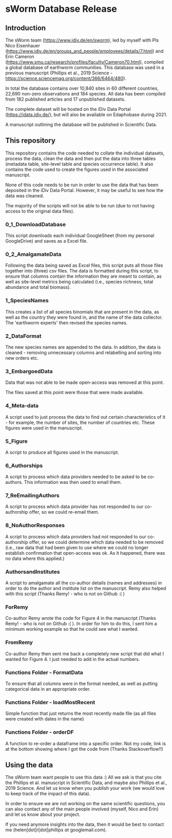# sWorm Database Release

## Introduction

The sWorm team (https://www.idiv.de/en/sworm), led by myself with PIs Nico Eisenhauer (https://www.idiv.de/en/groups_and_people/employees/details/7.html) and Erin Cameron (https://www.smu.ca/research/profiles/faculty/Cameron70.html), compiled a global database of earthworm communities. This database was used in a previous manuscript (Phillips et al., 2019 Science - https://science.sciencemag.org/content/366/6464/480).

In total the database contains over 10,840 sites in 60 different countries, 22,690 non-zero observations and 184 species. All data has been compiled from 182 published articles and 17 unpublished datasets.

The complete dataset will be hosted on the iDiv Data Portal (https://idata.idiv.de/), but will also be available on Edaphobase during 2021.

A manuscript outlining the database will be published in Scientific Data.

## This repository

This repository contains the code needed to collate the individual datasets, process the data, clean the data and then put the data into three tables (metadata table, site-level table and species occurrence table). It also contains the code used to create the figures used in the associated manuscript.

None of this code needs to be run in order to use the data that has been deposited in the iDiv Data Portal. However, it may be useful to see how the data was cleaned.

The majority of the scripts will not be able to be run (due to not having access to the original data files).

### 0_1_DownloadDatabase
This script downloads each individual GoogleSheet (from my personal GoogleDrive) and saves as a Excel file.

### 0_2_AmalgamateData
Following the data being saved as Excel files, this script puts all those files together into (three) csv files. The data is formatted during this script, to ensure that columns contain the information they are meant to contain, as well as site-level metrics being calculated (i.e., species richness, total abundance and total biomass).

### 1_SpeciesNames
This creates a list of all species binomials that are present in the data, as well as the country they were found in, and the name of the data collector. The 'earthworm experts' then revised the species names. 

### 2_DataFormat
The new species names are appended to the data. In addition, the data is cleaned - removing unnecessary columns and relabelling and sorting into new orders etc.

### 3_EmbargoedData
Data that was not able to be made open-access was removed at this point.

The files saved at this point were those that were made available.

### 4_Meta-data
A script used to just process the data to find out certain characteristics of it - for example, the number of sites, the number of countries etc. These figures were used in the manuscript.

### 5_Figure
A script to produce all figures used in the manuscript.

### 6_Authorships
A script to process which data providers needed to be asked to be co-authors. This information was then used to email them.

### 7_ReEmailingAuthors
A script to process which data provider has not responded to our co-authorship offer, so we could re-email them.

### 8_NoAuthorResponses
A script to process which data providers had not responded to our co-authorship offer, so we could determine which data needed to be removed (i.e., raw data that had been given to use where we could no longer establish confirmation that open-access was ok. As it happened, there was no data where this applied.)

### AuthorsandInstitutes
A script to amalgamate all the co-author details (names and addresses) in order to do the author and institute list on the manuscript. Remy also helped with this script (Thanks Remy! - who is not on Github :( )

### ForRemy
Co-author Remy wrote the code for Figure 4 in the manuscript (Thanks Remy! - who is not on Github :( ). In order for him to do this, I sent him a minimum working example so that he could see what I wanted.

### FromRemy
Co-author Remy then sent me back a completely new script that did what I wanted for Figure 4. I just needed to add in the actual numbers.


### Functions Folder - FormatData
To ensure that all columns were in the format needed, as well as putting categorical data in an appropriate order.

### Functions Folder - loadMostRecent
Simple function that just returns the most recently made file (as all files were created with dates in the name)

### Functions Folder - orderDF
A function to re-order a dataframe into a specific order. Not my code, link is at the bottom showing where I got the code from (Thanks Stackoverflow!!)

## Using the data
The sWorm team want people to use this data :)
All we ask is that you cite the Phillips et al. manuscript in Scientific Data, and maybe also Phillips et al., 2019 Science. And let us know when you publish your work (we would love to keep track of the impact of this data).

In order to ensure we are not working on the same scientific questions, you can also contact any of the main people involved (myself, Nico and Erin) and let us know about your project.

If you need anymore insights into the data, then it would be best to contact me (helen[dot]r[dot]phillips _at_ googlemail.com).
